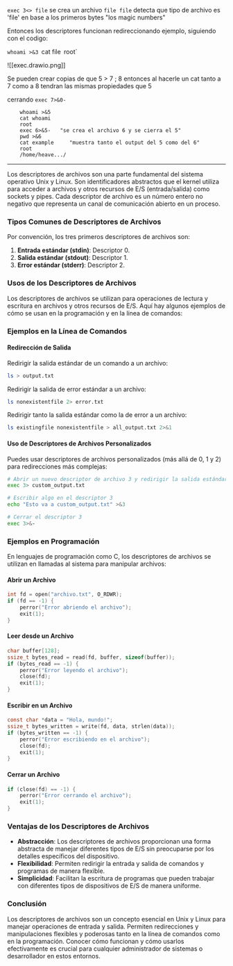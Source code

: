 `exec 3<> file` se crea un archivo 
`file file` detecta que tipo de archivo es 'file' en base a los primeros bytes "los magic numbers"

Entonces los descriptores funcionan redireccionando ejemplo, siguiendo con el codigo:

`whoami >&3
`cat file`
`root`


![[exec.drawio.png]]

Se pueden crear copias de que 5 > 7 ; 8 entonces al hacerle un cat tanto a 7 como a 8 tendran las mismas propiedades que 5

cerrando `exec 7>&0-`


```exec 5<> exmple
	whoami >&5
	cat whoami
	root
	exec 6>&5-   "se crea el archivo 6 y se cierra el 5"
	pwd >&6
	cat example     "muestra tanto el output del 5 como del 6"
	root
	/home/heave.../
```

---

Los descriptores de archivos son una parte fundamental del sistema operativo Unix y Linux. Son identificadores abstractos que el kernel utiliza para acceder a archivos y otros recursos de E/S (entrada/salida) como sockets y pipes. Cada descriptor de archivo es un número entero no negativo que representa un canal de comunicación abierto en un proceso.

### Tipos Comunes de Descriptores de Archivos

Por convención, los tres primeros descriptores de archivos son:
1. **Entrada estándar (stdin)**: Descriptor 0.
2. **Salida estándar (stdout)**: Descriptor 1.
3. **Error estándar (stderr)**: Descriptor 2.

### Usos de los Descriptores de Archivos

Los descriptores de archivos se utilizan para operaciones de lectura y escritura en archivos y otros recursos de E/S. Aquí hay algunos ejemplos de cómo se usan en la programación y en la línea de comandos:

### Ejemplos en la Línea de Comandos

#### Redirección de Salida

Redirigir la salida estándar de un comando a un archivo:

```bash
ls > output.txt
```

Redirigir la salida de error estándar a un archivo:

```bash
ls nonexistentfile 2> error.txt
```

Redirigir tanto la salida estándar como la de error a un archivo:

```bash
ls existingfile nonexistentfile > all_output.txt 2>&1
```

#### Uso de Descriptores de Archivos Personalizados

Puedes usar descriptores de archivos personalizados (más allá de 0, 1 y 2) para redirecciones más complejas:

```bash
# Abrir un nuevo descriptor de archivo 3 y redirigir la salida estándar a un archivo
exec 3> custom_output.txt

# Escribir algo en el descriptor 3
echo "Esto va a custom_output.txt" >&3

# Cerrar el descriptor 3
exec 3>&-
```

### Ejemplos en Programación

En lenguajes de programación como C, los descriptores de archivos se utilizan en llamadas al sistema para manipular archivos:

#### Abrir un Archivo

```c
int fd = open("archivo.txt", O_RDWR);
if (fd == -1) {
    perror("Error abriendo el archivo");
    exit(1);
}
```

#### Leer desde un Archivo

```c
char buffer[128];
ssize_t bytes_read = read(fd, buffer, sizeof(buffer));
if (bytes_read == -1) {
    perror("Error leyendo el archivo");
    close(fd);
    exit(1);
}
```

#### Escribir en un Archivo

```c
const char *data = "Hola, mundo!";
ssize_t bytes_written = write(fd, data, strlen(data));
if (bytes_written == -1) {
    perror("Error escribiendo en el archivo");
    close(fd);
    exit(1);
}
```

#### Cerrar un Archivo

```c
if (close(fd) == -1) {
    perror("Error cerrando el archivo");
    exit(1);
}
```

### Ventajas de los Descriptores de Archivos

- **Abstracción**: Los descriptores de archivos proporcionan una forma abstracta de manejar diferentes tipos de E/S sin preocuparse por los detalles específicos del dispositivo.
- **Flexibilidad**: Permiten redirigir la entrada y salida de comandos y programas de manera flexible.
- **Simplicidad**: Facilitan la escritura de programas que pueden trabajar con diferentes tipos de dispositivos de E/S de manera uniforme.

### Conclusión

Los descriptores de archivos son un concepto esencial en Unix y Linux para manejar operaciones de entrada y salida. Permiten redirecciones y manipulaciones flexibles y poderosas tanto en la línea de comandos como en la programación. Conocer cómo funcionan y cómo usarlos efectivamente es crucial para cualquier administrador de sistemas o desarrollador en estos entornos.
